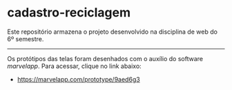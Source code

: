 # cadastro-reciclagem

Este repositório armazena o projeto desenvolvido na disciplina de web do 6º semestre.

---



Os protótipos das telas foram desenhados com o auxílio do software *marvelapp*. Para acessar, clique no link abaixo:

* https://marvelapp.com/prototype/9aed6g3
